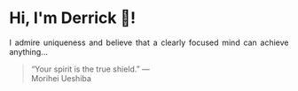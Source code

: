 # Hi, I'm Derrick 👋!
<p align="justify">I admire uniqueness and believe that a clearly focused mind can achieve anything...</p> 
<!-- #quote-start -->
<blockquote>&ldquo;Your spirit is the true shield.&rdquo; &mdash; <footer>Morihei Ueshiba</footer></blockquote>
<!-- #quote-end -->
